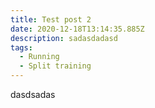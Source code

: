 ```yaml
---
title: Test post 2
date: 2020-12-18T13:14:35.885Z
description: sadasdadasd
tags:
  - Running
  - Split training
---
```

dasdsadas